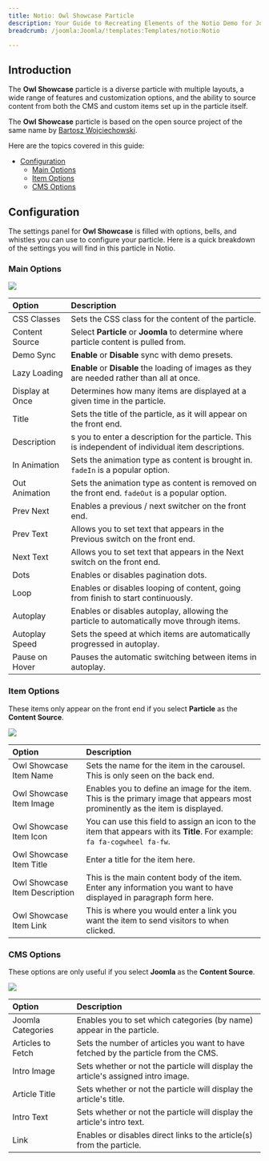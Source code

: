 ```yaml
---
title: Notio: Owl Showcase Particle
description: Your Guide to Recreating Elements of the Notio Demo for Joomla
breadcrumb: /joomla:Joomla/!templates:Templates/notio:Notio

---
```


## Introduction

The **Owl Showcase** particle is a diverse particle with multiple layouts, a wide range of features and customization options, and the ability to source content from both the CMS and custom items set up in the particle itself.

The **Owl Showcase** particle is based on the open source project of the same name by [Bartosz Wojciechowski](http://www.owlcarousel.owlgraphic.com/index.html).

Here are the topics covered in this guide:

* [Configuration](#configuration)
    - [Main Options](#main-options)
    - [Item Options](#item-options)
    - [CMS Options](#cms-options)

## Configuration

The settings panel for **Owl Showcase** is filled with options, bells, and whistles you can use to configure your particle. Here is a quick breakdown of the settings you will find in this particle in Notio.

### Main Options 

![](assets/particle_owl2.jpeg)

| Option          | Description                                                                                                                                  |
| :-----          | :-----                                                                                                                                       |
| CSS Classes     | Sets the CSS class for the content of the particle.                                                                                          |
| Content Source  | Select **Particle** or **Joomla** to determine where particle content is pulled from.                                                        |
| Demo Sync       | **Enable** or **Disable** sync with demo presets.                                                                                            |
| Lazy Loading    | **Enable** or **Disable** the loading of images as they are needed rather than all at once.                                                  |
| Display at Once | Determines how many items are displayed at a given time in the particle.                                                                     |
| Title           | Sets the title of the particle, as it will appear on the front end.                                                                          |
| Description     | s you to enter a description for the particle. This is independent of individual item descriptions.                                          |
| In Animation    | Sets the animation type as content is brought in. `fadeIn` is a popular option.                                                              |
| Out Animation   | Sets the animation type as content is removed on the front end. `fadeOut` is a popular option.                                               |
| Prev Next       | Enables a previous / next switcher on the front end.                                                                                         |
| Prev Text       | Allows you to set text that appears in the Previous switch on the front end.                                                                 |
| Next Text       | Allows you to set text that appears in the Next switch on the front end.                                                                     |
| Dots            | Enables or disables pagination dots.                                                                                                         |
| Loop            | Enables or disables looping of content, going from finish to start continuously.                                                             |
| Autoplay        | Enables or disables autoplay, allowing the particle to automatically move through items.                                                     |
| Autoplay Speed  | Sets the speed at which items are automatically progressed in autoplay.                                                                      |
| Pause on Hover  | Pauses the automatic switching between items in autoplay.                                                                                    |

### Item Options

These items only appear on the front end if you select **Particle** as the **Content Source**.

![](assets/particle_owl3.jpeg)

| Option                        | Description                                                                                                                    |
| :-----                        | :-----                                                                                                                         |
| Owl Showcase Item Name        | Sets the name for the item in the carousel. This is only seen on the back end.                                                 |
| Owl Showcase Item Image       | Enables you to define an image for the item. This is the primary image that appears most prominently as the item is displayed. |
| Owl Showcase Item Icon        | You can use this field to assign an icon to the item that appears with its **Title**. For example: `fa fa-cogwheel fa-fw`.     |
| Owl Showcase Item Title       | Enter a title for the item here.                                                                                               |
| Owl Showcase Item Description | This is the main content body of the item. Enter any information you want to have displayed in paragraph form here.            |
| Owl Showcase Item Link        | This is where you would enter a link you want the item to send visitors to when clicked.                                       |


### CMS Options

These options are only useful if you select **Joomla** as the **Content Source**.

![](assets/particle_owl4.jpeg)

| Option            | Description                                                                                   |
| :-----            | :-----                                                                                        |
| Joomla Categories | Enables you to set which categories (by name) appear in the particle.                         |
| Articles to Fetch | Sets the number of articles you want to have fetched by the particle from the CMS.            |
| Intro Image       | Sets whether or not the particle will display the article's assigned intro image.             |
| Article Title     | Sets whether or not the particle will display the article's title.                            |
| Intro Text        | Sets whether or not the particle will display the article's intro text.                       |
| Link              | Enables or disables direct links to the article(s) from the particle.                         |
